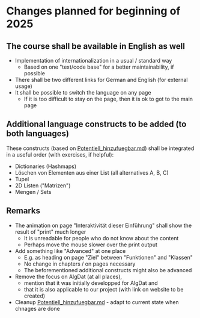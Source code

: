 # Changes planned for beginning of 2025

## The course shall be available in English as well
* Implementation of internationalization in a usual / standard way
  * Based on one "text/code base" for a better maintainability, if possible
* There shall be two different links for German and English (for external usage)
* It shall be possible to switch the language on any page
  * If it is too difficult to stay on the page, then it is ok to got to the main page

## Additional language constructs to be added (to both languages)
These constructs (based on [Potentiell_hinzufuegbar.md](Potentiell_hinzufuegbar.md)) shall be integrated in a useful order (with exercises, if helpful):
* Dictionaries (Hashmaps)
* Löschen von Elementen aus einer List (all alternatives A, B, C)
* Tupel
* 2D Listen ("Matrizen")
* Mengen / Sets

## Remarks
* The animation on page "Interaktivität dieser Einführung" shall show the result of "print" much longer
  * It is unreadable for people who do not know about the content
  * Perhaps move the mouse slower over the print output
* Add something like "Advanced" at one place
  * E.g. as heading on page "Ziel" between "Funktionen" and "Klassen"
  * No change in chapters / on pages necessary
  * The beforementioned additional constructs might also be advanced
* Remove the focus on AlgDat (at all places),
  * mention that it was initially developped for AlgDat and 
  * that it is also applicable to our project (with link on website to be created)
* Cleanup [Potentiell_hinzufuegbar.md](Potentiell_hinzufuegbar.md) - adapt to current state when chnages are done
